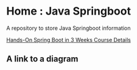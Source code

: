 # Home : Java Springboot

A repository to store Java Springboot information

[Hands-On Spring Boot in 3 Weeks Course Details](pages/hands-on-spring-boot-in-3-weeks.md)

## A link to a diagram 
